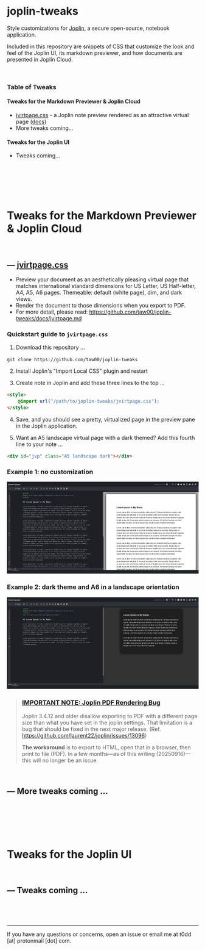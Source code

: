 # joplin-tweaks

Style customizations for [Joplin](https://joplinapp.org/), a secure
open-source, notebook application.

Included in this repository are snippets of CSS that customize the look and
feel of the Joplin UI, its markdown previewer, and how documents are presented
in Joplin Cloud.

&ZeroWidthSpace;

### Table of Tweaks

#### Tweaks for the Markdown Previewer & Joplin Cloud

- [jvirtpage.css](#jvirtpagecss) - a Joplin note preview rendered as an
  attractive virtual page ([docs](docs/jvirtpage.md))
- More tweaks coming…

#### Tweaks for the Joplin UI

- Tweaks coming…

&ZeroWidthSpace;

&ZeroWidthSpace;

&ZeroWidthSpace;

# Tweaks for the Markdown Previewer & Joplin Cloud

&ZeroWidthSpace;

## — [jvirtpage.css](jvirtpage.css)

- Preview your document as an aesthetically pleasing virtual page that
  matches international standard dimensions for US Letter, US Half-letter, A4,
  A5, A6 pages. Themeable: default (white page), dim, and dark views.
- Render the document to those dimensions when you export to PDF.
- For more detail, please read:
  https://github.com/taw00/joplin-tweaks/docs/jvirtpage.md

### Quickstart guide to `jvirtpage.css`

1. Download this repository …

`git clone https://github.com/taw00/joplin-tweaks`

2. Install Joplin's "Import Local CSS" plugin and restart

3. Create note in Joplin and add these three lines to the top …

```html
<style>
    @import url("/path/to/joplin-tweaks/jvirtpage.css");
</style>
```

4. Save, and you should see a pretty, virtualized page in the preview pane in
   the Joplin application.

5. Want an A5 landscape virtual page with a dark themed? Add this fourth line
   to your note …

```html
<div id="jvp" class="A5 landscape dark"></div>
```

### Example 1: no customization

![jvirtpage-default-us-letter](images/jvirtpage-default-us-letter.png)

### Example 2: dark theme and A6 in a landscape orientation
![jvirtpage-dark-a6-landscape](images/jvirtpage-dark-a6-landscape.png)

> ### [IMPORTANT NOTE: Joplin PDF Rendering Bug](https://github.com/laurent22/joplin/issues/13096)
> 
> Joplin 3.4.12 and older disallow exporting to PDF with a different page size
> than what you have set in the joplin settings. That limitation is a bug that
> should be fixed in the next major release. (Ref.
> https://github.com/laurent22/joplin/issues/13096)
>
> **The workaround** is to export to HTML, open that in a browser, then print
> to file (PDF). In a few months—as of this writing (20250916)—this will
> no longer be an issue.

&ZeroWidthSpace;

## — More tweaks coming …

&ZeroWidthSpace;

&ZeroWidthSpace;

&ZeroWidthSpace;

# Tweaks for the Joplin UI

&ZeroWidthSpace;

## — Tweaks coming …

&ZeroWidthSpace;

&ZeroWidthSpace;

--- 

If you have any questions or concerns, open an issue or email me at t0dd [at]
protonmail [dot] com.

